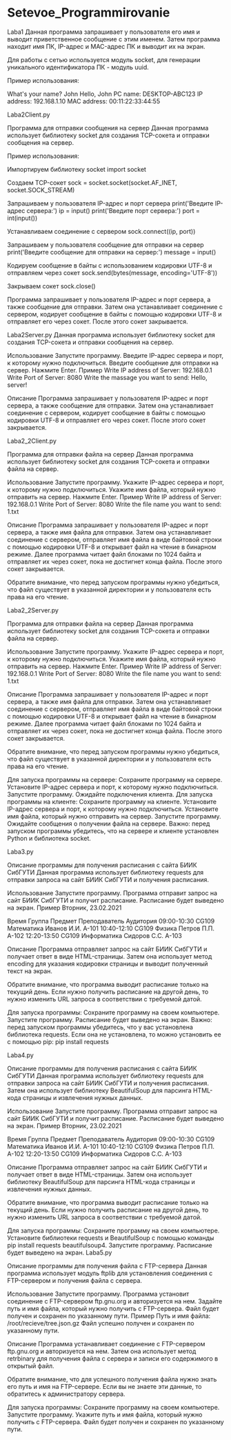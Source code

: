 # Setevoe_Programmirovanie
Laba1 Данная программа запрашивает у пользователя его имя и выводит приветственное сообщение с этим именем. Затем программа находит имя ПК, IP-адрес и MAC-адрес ПК и выводит их на экран.

Для работы с сетью используется модуль socket, для генерации уникального идентификатора ПК - модуль uuid.

Пример использования:

What's your name? John Hello, John PC name: DESKTOP-ABC123 IP address: 192.168.1.10 MAC address: 00:11:22:33:44:55

Laba2Client.py

Программа для отправки сообщения на сервер
Данная программа использует библиотеку socket для создания TCP-сокета и отправки сообщения на сервер.

Пример использования:

Импортируем библиотеку socket
import socket

Создаем TCP-сокет
sock = socket.socket(socket.AF_INET, socket.SOCK_STREAM)

Запрашиваем у пользователя IP-адрес и порт сервера
print('Введите IP-адрес сервера:') ip = input() print('Введите порт сервера:') port = int(input())

Устанавливаем соединение с сервером
sock.connect((ip, port))

Запрашиваем у пользователя сообщение для отправки на сервер
print('Введите сообщение для отправки на сервер:') message = input()

Кодируем сообщение в байты с использованием кодировки UTF-8 и отправляем через сокет
sock.send(bytes(message, encoding='UTF-8'))

Закрываем сокет
sock.close()

Программа запрашивает у пользователя IP-адрес и порт сервера, а также сообщение для отправки. Затем она устанавливает соединение с сервером, кодирует сообщение в байты с помощью кодировки UTF-8 и отправляет его через сокет. После этого сокет закрывается.

Laba2Server.py Данная программа использует библиотеку socket для создания TCP-сокета и отправки сообщения на сервер.

Использование
Запустите программу.
Введите IP-адрес сервера и порт, к которому нужно подключиться.
Введите сообщение для отправки на сервер.
Нажмите Enter.
Пример
Write IP address of Server: 192.168.0.1 Write Port of Server: 8080 Write the massage you want to send: Hello, server!

Описание
Программа запрашивает у пользователя IP-адрес и порт сервера, а также сообщение для отправки. Затем она устанавливает соединение с сервером, кодирует сообщение в байты с помощью кодировки UTF-8 и отправляет его через сокет. После этого сокет закрывается.

Laba2_2Client.py

Программа для отправки файла на сервер
Данная программа использует библиотеку socket для создания TCP-сокета и отправки файла на сервер.

Использование
Запустите программу.
Укажите IP-адрес сервера и порт, к которому нужно подключиться.
Укажите имя файла, который нужно отправить на сервер.
Нажмите Enter.
Пример
Write IP address of Server: 192.168.0.1 Write Port of Server: 8080 Write the file name you want to send: 1.txt

Описание
Программа запрашивает у пользователя IP-адрес и порт сервера, а также имя файла для отправки. Затем она устанавливает соединение с сервером, отправляет имя файла в виде байтовой строки с помощью кодировки UTF-8 и открывает файл на чтение в бинарном режиме. Далее программа читает файл блоками по 1024 байта и отправляет их через сокет, пока не достигнет конца файла. После этого сокет закрывается.

Обратите внимание, что перед запуском программы нужно убедиться, что файл существует в указанной директории и у пользователя есть права на его чтение.

Laba2_2Server.py

Программа для отправки файла на сервер
Данная программа использует библиотеку socket для создания TCP-сокета и отправки файла на сервер.

Использование
Запустите программу.
Укажите IP-адрес сервера и порт, к которому нужно подключиться.
Укажите имя файла, который нужно отправить на сервер.
Нажмите Enter.
Пример
Write IP address of Server: 192.168.0.1 Write Port of Server: 8080 Write the file name you want to send: 1.txt

Описание
Программа запрашивает у пользователя IP-адрес и порт сервера, а также имя файла для отправки. Затем она устанавливает соединение с сервером, отправляет имя файла в виде байтовой строки с помощью кодировки UTF-8 и открывает файл на чтение в бинарном режиме. Далее программа читает файл блоками по 1024 байта и отправляет их через сокет, пока не достигнет конца файла. После этого сокет закрывается.

Обратите внимание, что перед запуском программы нужно убедиться, что файл существует в указанной директории и у пользователя есть права на его чтение.

Для запуска программы на сервере:
Сохраните программу на сервере.
Установите IP-адрес сервера и порт, к которому нужно подключиться.
Запустите программу.
Ожидайте подключения клиента.
Для запуска программы на клиенте:
Сохраните программу на клиенте.
Установите IP-адрес сервера и порт, к которому нужно подключиться.
Установите имя файла, который нужно отправить на сервер.
Запустите программу.
Ожидайте сообщения о получении файла на сервере.
Важно: перед запуском программы убедитесь, что на сервере и клиенте установлен Python и библиотека socket.

Laba3.py

Описание программы для получения расписания с сайта БИИК СибГУТИ
Данная программа использует библиотеку requests для отправки запроса на сайт БИИК СибГУТИ и получения расписания.

Использование
Запустите программу.
Программа отправит запрос на сайт БИИК СибГУТИ и получит расписание.
Расписание будет выведено на экран.
Пример
Вторник, 23.02.2021

Время Группа Предмет Преподаватель Аудитория 09:00-10:30 CG109 Математика Иванов И.И. А-101 10:40-12:10 CG109 Физика Петров П.П. А-102 12:20-13:50 CG109 Информатика Сидоров С.С. А-103

Описание
Программа отправляет запрос на сайт БИИК СибГУТИ и получает ответ в виде HTML-страницы. Затем она использует метод encoding для указания кодировки страницы и выводит полученный текст на экран.

Обратите внимание, что программа выводит расписание только на текущий день. Если нужно получить расписание на другой день, то нужно изменить URL запроса в соответствии с требуемой датой.

Для запуска программы:
Сохраните программу на своем компьютере.
Запустите программу.
Расписание будет выведено на экран.
Важно: перед запуском программы убедитесь, что у вас установлена библиотека requests. Если она не установлена, то можно установить ее с помощью pip: pip install requests

Laba4.py

Описание программы для получения расписания с сайта БИИК СибГУТИ
Данная программа использует библиотеку requests для отправки запроса на сайт БИИК СибГУТИ и получения расписания. Затем она использует библиотеку BeautifulSoup для парсинга HTML-кода страницы и извлечения нужных данных.

Использование
Запустите программу.
Программа отправит запрос на сайт БИИК СибГУТИ и получит расписание.
Расписание будет выведено на экран.
Пример
Вторник, 23.02.2021

Время Группа Предмет Преподаватель Аудитория 09:00-10:30 CG109 Математика Иванов И.И. А-101 10:40-12:10 CG109 Физика Петров П.П. А-102 12:20-13:50 CG109 Информатика Сидоров С.С. А-103

Описание
Программа отправляет запрос на сайт БИИК СибГУТИ и получает ответ в виде HTML-страницы. Затем она использует библиотеку BeautifulSoup для парсинга HTML-кода страницы и извлечения нужных данных.

Обратите внимание, что программа выводит расписание только на текущий день. Если нужно получить расписание на другой день, то нужно изменить URL запроса в соответствии с требуемой датой.

Для запуска программы:
Сохраните программу на своем компьютере.
Установите библиотеки requests и BeautifulSoup с помощью команды pip install requests beautifulsoup4.
Запустите программу.
Расписание будет выведено на экран.
Laba5.py

Описание программы для получения файла с FTP-сервера
Данная программа использует модуль ftplib для установления соединения с FTP-сервером и получения файла с сервера.

Использование
Запустите программу.
Программа установит соединение с FTP-сервером ftp.gnu.org и авторизуется на нем.
Задайте путь и имя файла, который нужно получить с FTP-сервера.
Файл будет получен и сохранен по указанному пути.
Пример
Путь и имя файла: /root/recieve/tree.json.gz Файл успешно получен и сохранен по указанному пути.

Описание
Программа устанавливает соединение с FTP-сервером ftp.gnu.org и авторизуется на нем. Затем она использует метод retrbinary для получения файла с сервера и записи его содержимого в открытый файл.

Обратите внимание, что для успешного получения файла нужно знать его путь и имя на FTP-сервере. Если вы не знаете эти данные, то обратитесь к администратору сервера.

Для запуска программы:
Сохраните программу на своем компьютере.
Запустите программу.
Укажите путь и имя файла, который нужно получить с FTP-сервера.
Файл будет получен и сохранен по указанному пути.
